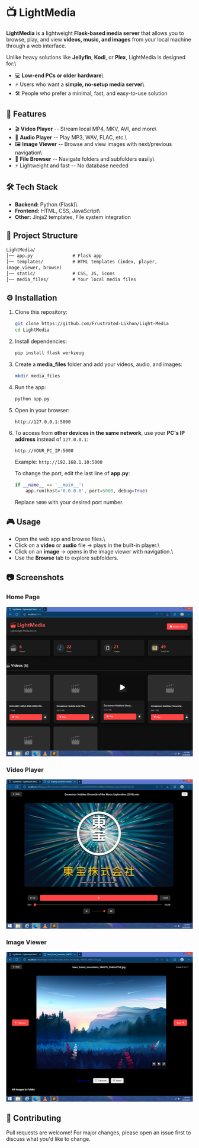 # 📺 LightMedia

**LightMedia** is a lightweight **Flask-based media server** that allows
you to browse, play, and view **videos, music, and images** from your
local machine through a web interface.

Unlike heavy solutions like **Jellyfin**, **Kodi**, or **Plex**,
LightMedia is designed for:\
- 💻 **Low-end PCs or older hardware**\
- ⚡ Users who want a **simple, no-setup media server**\
- 🛠️ People who prefer a minimal, fast, and easy-to-use solution

## 🚀 Features

-   🎬 **Video Player** -- Stream local MP4, MKV, AVI, and more\
-   🎵 **Audio Player** -- Play MP3, WAV, FLAC, etc.\
-   🖼️ **Image Viewer** -- Browse and view images with next/previous
    navigation\
-   📂 **File Browser** -- Navigate folders and subfolders easily\
-   ⚡ Lightweight and fast -- No database needed

## 🛠️ Tech Stack

-   **Backend:** Python (Flask)\
-   **Frontend:** HTML, CSS, JavaScript\
-   **Other:** Jinja2 templates, File system integration

## 📂 Project Structure

    LightMedia/
    │── app.py               # Flask app
    │── templates/           # HTML templates (index, player, image_viewer, browse)
    │── static/              # CSS, JS, icons
    │── media_files/         # Your local media files

## ⚙️ Installation

1.  Clone this repository:

    ``` bash
    git clone https://github.com/Frustrated-Likhon/Light-Media
    cd LightMedia
    ```

2.  Install dependencies:

    ``` bash
    pip install flask werkzeug
    ```

3.  Create a **media_files** folder and add your videos, audio, and
    images:

    ``` bash
    mkdir media_files
    ```

4.  Run the app:

    ``` bash
    python app.py
    ```

5.  Open in your browser:

        http://127.0.0.1:5000

6.  To access from **other devices in the same network**, use your
    **PC's IP address** instead of `127.0.0.1`:

        http://YOUR_PC_IP:5000

    Example: `http://192.168.1.10:5000`

    To change the port, edit the last line of **app.py**:

    ``` python
    if __name__ == '__main__':
        app.run(host='0.0.0.0', port=5000, debug=True)
    ```

    Replace `5000` with your desired port number.

## 🎮 Usage

-   Open the web app and browse files.\
-   Click on a **video** or **audio** file → plays in the built-in
    player.\
-   Click on an **image** → opens in the image viewer with navigation.\
-   Use the **Browse** tab to explore subfolders.


## 📷 Screenshots

### Home Page
![Home Page](screenshots/homepage.png)

### Video Player
![Video Player](screenshots/video_player.png)

### Image Viewer
![Image Viewer](screenshots/image_viewer.png)


## 🤝 Contributing

Pull requests are welcome! For major changes, please open an issue first
to discuss what you'd like to change.


